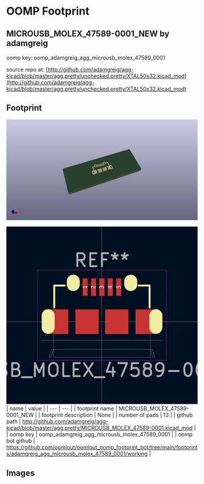 # OOMP Footprint  
## MICROUSB_MOLEX_47589-0001_NEW  by adamgreig  
  
oomp key: oomp_adamgreig_agg_microusb_molex_47589_0001  
  
source repo at: [http://github.com/adamgreig/agg-kicad/blob/master/agg.pretty/unchecked.pretty/XTAL50x32.kicad_mod](http://github.com/adamgreig/agg-kicad/blob/master/agg.pretty/unchecked.pretty/XTAL50x32.kicad_mod)  
## Footprint  
  
[![working_kicad_pcb_3d.png](working_kicad_pcb_3d_600.png)](working_kicad_pcb_3d.png)  
  
[![working.png](working_600.png)](working.png)  
| name | value | 
| --- | --- | 
| footprint name | MICROUSB_MOLEX_47589-0001_NEW | 
| footprint description | None | 
| number of pads | 13 | 
| github path | http://github.com/adamgreig/agg-kicad/blob/master/agg.pretty/MICROUSB_MOLEX_47589-0001.kicad_mod | 
| oomp key | oomp_adamgreig_agg_microusb_molex_47589_0001 | 
| oomp bot github | https://github.com/oomlout/oomlout_oomp_footprint_bot/tree/main/footprints/adamgreig_agg_microusb_molex_47589_0001/working | 
## Images  
